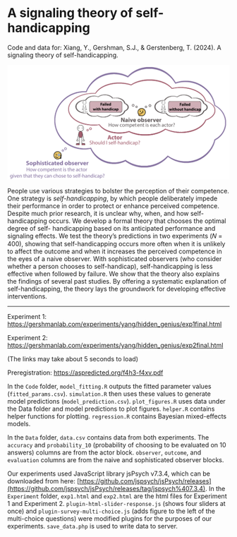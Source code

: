 # A signaling theory of self-handicapping
Code and data for: Xiang, Y., Gershman, S.J., & Gerstenberg, T. (2024). A signaling theory of self-handicapping.

<div align="center"><img src="Figures/theory_schematic.png" alt="Theory Schematic" width="600" /></div>

People use various strategies to bolster the perception of their competence. One strategy is
<i>self-handicapping</i>, by which people deliberately impede their performance in order to protect or
enhance perceived competence. Despite much prior research, it is unclear why, when, and how
self-handicapping occurs. We develop a formal theory that chooses the optimal degree of self-
handicapping based on its anticipated performance and signaling effects. We test the theory’s
predictions in two experiments (𝑁 = 400), showing that self-handicapping occurs more often
when it is unlikely to affect the outcome and when it increases the perceived competence in the
eyes of a naive observer. With sophisticated observers (who consider whether a person chooses
to self-handicap), self-handicapping is less effective when followed by failure. We show that the
theory also explains the findings of several past studies. By offering a systematic explanation
of self-handicapping, the theory lays the groundwork for developing effective interventions.

<hr>

Experiment 1: https://gershmanlab.com/experiments/yang/hidden_genius/exp1final.html

Experiment 2: https://gershmanlab.com/experiments/yang/hidden_genius/exp2final.html

(The links may take about 5 seconds to load)

Preregistration: https://aspredicted.org/f4h3-f4xv.pdf

In the `Code` folder, `model_fitting.R` outputs the fitted parameter values (`fitted_params.csv`). `simulation.R` then uses these values to generate model predictions (`model_prediction.csv`). `plot_figures.R` uses data under the Data folder and model predictions to plot figures. `helper.R` contains helper functions for plotting. `regression.R` contains Bayesian mixed-effects models. 

In the `Data` folder, `data.csv` contains data from both experiments. The `accuracy` and `probability_10` (probability of choosing to be evaluated on 10 answers) columns are from the actor block. `observer`, `outcome`, and `evaluation` columns are from the naive and sophisticated observer blocks.

Our experiments used JavaScript library jsPsych v7.3.4, which can be downloaded from here: [https://github.com/jspsych/jsPsych/releases](https://github.com/jspsych/jsPsych/releases/tag/jspsych%407.3.4). In the `Experiment` folder, `exp1.html` and `exp2.html` are the html files for Experiment 1 and Experiment 2. 
`plugin-html-slider-response.js` (shows four sliders at once) and `plugin-survey-multi-choice.js` (adds figure to the left of the multi-choice questions) were modified plugins for the purposes of our experiments. `save_data.php` is used to write data to server.
